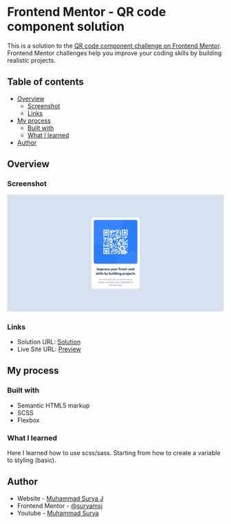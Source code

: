 # Frontend Mentor - QR code component solution

This is a solution to the [QR code component challenge on Frontend Mentor](https://www.frontendmentor.io/challenges/qr-code-component-iux_sIO_H). Frontend Mentor challenges help you improve your coding skills by building realistic projects. 

## Table of contents

- [Overview](#overview)
  - [Screenshot](#screenshot)
  - [Links](#links)
- [My process](#my-process)
  - [Built with](#built-with)
  - [What I learned](#what-i-learned)
- [Author](#author)

## Overview

### Screenshot

![](screenshot/ss-desktop.png)

### Links

- Solution URL: [Solution](https://www.frontendmentor.io/solutions/qr-code-component-using-css-flex-H1Y9OIUBq)
- Live Site URL: [Preview](https://qrcode-components.netlify.app/)

## My process

### Built with

- Semantic HTML5 markup
- SCSS
- Flexbox

### What I learned

Here I learned how to use scss/sass. Starting from how to create a variable to styling (basic).

## Author

- Website - [Muhammad Surya J](https://suryamsj.my.id)
- Frontend Mentor - [@suryamsj](https://www.frontendmentor.io/profile/suryamsj)
- Youtube - [Muhammad Surya](https://www.youtube.com/channel/UCyLXAx2zineeQ9VzgqjFqJA/videos)